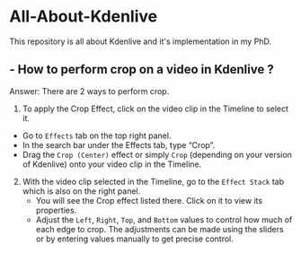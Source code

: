# All-About-Kdenlive
This repository is all about Kdenlive and it's implementation in my PhD.
## - How to perform crop on a video in Kdenlive ?
Answer:
There are 2 ways to perform crop.

1. To apply the Crop Effect, click on the video clip in the Timeline to select it.
  - Go to `Effects` tab on the top right panel.
  - In the search bar under the Effects tab, type “Crop”.
  - Drag the `Crop (Center)` effect or simply `Crop` (depending on your version of Kdenlive) onto your video clip in the Timeline.

2. With the video clip selected in the Timeline, go to the `Effect Stack` tab which is also on the right panel.
   - You will see the Crop effect listed there. Click on it to view its properties.
   - Adjust the `Left`, `Right`, `Top`, and `Bottom` values to control how much of each edge to crop. The adjustments can be made using the sliders or by entering values manually to get precise control.

